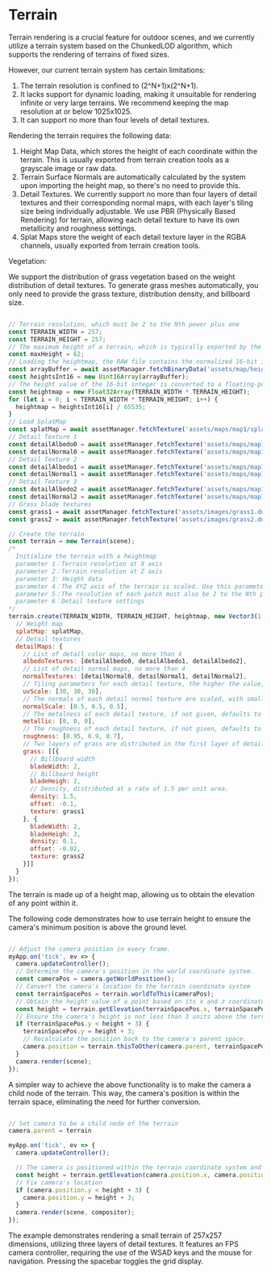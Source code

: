 # Terrain

Terrain rendering is a crucial feature for outdoor scenes, and we currently utilize a terrain system based on the ChunkedLOD algorithm, which supports the rendering of terrains of fixed sizes.

However, our current terrain system has certain limitations:

1. The terrain resolution is confined to (2^N+1)x(2^N+1).
2. It lacks support for dynamic loading, making it unsuitable for rendering infinite or very large terrains. We recommend keeping the map resolution at or below 1025x1025.
3. It can support no more than four levels of detail textures.

Rendering the terrain requires the following data:

1. Height Map Data, which stores the height of each coordinate within the terrain. This is usually exported from terrain creation tools as a grayscale image or raw data.
2. Terrain Surface Normals are automatically calculated by the system upon importing the height map, so there's no need to provide this.
3. Detail Textures. We currently support no more than four layers of detail textures and their corresponding normal maps, with each layer's tiling size being individually adjustable. We use PBR (Physically Based Rendering) for terrain, allowing each detail texture to have its own metallicity and roughness settings.
4. Splat Maps store the weight of each detail texture layer in the RGBA channels, usually exported from terrain creation tools.

Vegetation:

We support the distribution of grass vegetation based on the weight distribution of detail textures. To generate grass meshes automatically, you only need to provide the grass texture, distribution density, and billboard size.

```javascript

// Terrain resolution, which must be 2 to the Nth power plus one
const TERRAIN_WIDTH = 257;
const TERRAIN_HEIGHT = 257;
// The maximum height of a terrain, which is typically exported by the terrain authoring tool
const maxHeight = 62;
// Loading the heightmap, the RAW file contains the normalized 16-bit integer height values
const arrayBuffer = await assetManager.fetchBinaryData('assets/map/heightmap.raw');
const heightsInt16 = new Uint16Array(arrayBuffer);
// The height value of the 16-bit integer is converted to a floating-point value in the range of 0 to 1
const heightmap = new Float32Array(TERRAIN_WIDTH * TERRAIN_HEIGHT);
for (let i = 0; i < TERRAIN_WIDTH * TERRAIN_HEIGHT; i++) {
  heightmap = heightsInt16[i] / 65535;
}
// Load SplatMap
const splatMap = await assetManager.fetchTexture('assets/maps/map1/splatmap.tga', { linearColorSpace: true });
// Detail Texture 1
const detailAlbedo0 = await assetManager.fetchTexture('assets/maps/map1/detail1.jpg', { linearColorSpace: false });
const detailNormal0 = await assetManager.fetchTexture('assets/maps/map1/detail1_norm.jpg', { linearColorSpace: true });
// Detail Texture 2
const detailAlbedo1 = await assetManager.fetchTexture('assets/maps/map1/detail2.jpg', { linearColorSpace: false });
const detailNormal1 = await assetManager.fetchTexture('assets/maps/map1/detail2_norm.jpg', { linearColorSpace: true });
// Detail Texture 3
const detailAlbedo2 = await assetManager.fetchTexture('assets/maps/map1/detail3.jpg', { linearColorSpace: false });
const detailNormal2 = await assetManager.fetchTexture('assets/maps/map1/detail3_norm.jpg', { linearColorSpace: true });
// Grass blade textures
const grass1 = await assetManager.fetchTexture('assets/images/grass1.dds');
const grass2 = await assetManager.fetchTexture('assets/images/grass2.dds');

// Create the terrain
const terrain = new Terrain(scene);
/*
  Initialize the terrain with a heightmap
  parameter 1：Terrain resolution at X axis
  parameter 2：Terrain resolution at Z axis
  parameter 3: Height data
  parameter 4：The XYZ axis of the terrain is scaled. Use this parameter if you need to scale the terrain. If you use a node's scale transform, it will cause terrain normals and terrain LODs to be calculated incorrectly.
  parameter 5：The resolution of each patch must also be 2 to the Nth power plus one. The higher the value, the smaller the LOD effect, resulting in a higher number of vertices, but greatly reducing the DrawCall.
  parameter 6：Detail texture settings
*/
terrain.create(TERRAIN_WIDTH, TERRAIN_HEIGHT, heightmap, new Vector3(1, maxHeight, 1), 33, {
  // Weight map
  splatMap: splatMap,
  // Detail textures
  detailMaps: {
    // List of detail color maps, no more than 4
    albedoTextures: [detailAlbedo0, detailAlbedo1, detailAlbedo2],
    // List of detail normal maps, no more than 4
    normalTextures: [detailNormal0, detailNormal1, detailNormal2],
    // Tiling parameters for each detail texture, the higher the value, the denser it is
    uvScale: [30, 30, 30],
    // The normals of each detail normal texture are scaled, with smaller values and flatter normals
    normalScale: [0.5, 0.5, 0.5],
    // The metalness of each detail texture, if not given, defaults to 0
    metallic: [0, 0, 0],
    // The roughness of each detail texture, if not given, defaults to 1
    roughness: [0.95, 0.9, 0.7],
    // Two layers of grass are distributed in the first layer of details.
    grass: [[{
      // Billboard width
      bladeWidth: 2,
      // Billboard height
      bladeHeigh: 2,
      // Density, distributed at a rate of 1.5 per unit area.
      density: 1.5,
      offset: -0.1,
      texture: grass1
    }, {
      bladeWidth: 2,
      bladeHeigh: 3,
      density: 0.1,
      offset: -0.02,
      texture: grass2
    }]]
  }
});

```

The terrain is made up of a height map, allowing us to obtain the elevation of any point within it.

The following code demonstrates how to use terrain height to ensure the camera's minimum position is above the ground level.

```javascript

// Adjust the camera position in every frame.
myApp.on('tick', ev => {
  camera.updateController();
  // Determine the camera's position in the world coordinate system.
  const cameraPos = camera.getWorldPosition();
  // Convert the camera's location to the terrain coordinate system
  const terrainSpacePos = terrain.worldToThis(cameraPos);
  // Obtain the height value of a point based on its x and z coordinates
  const height = terrain.getElevation(terrainSpacePos.x, terrainSpacePos.z);
  // Ensure the camera's height is not less than 3 units above the terrain surface.
  if (terrainSpacePos.y < height + 3) {
    terrainSpacePos.y = height + 3;
    // Recalculate the position back to the camera's parent space.
    camera.position = terrain.thisToOther(camera.parent, terrainSpacePos);
  }
  camera.render(scene);
});

```

A simpler way to achieve the above functionality is to make the camera a child node of the terrain. This way, the camera's position is within the terrain space, eliminating the need for further conversion.

```javascript

// Set camera to be a child node of the terrain
camera.parent = terrain

myApp.on('tick', ev => {
  camera.updateController();

  // The camera is positioned within the terrain coordinate system and can be directly utilized.
  const height = terrain.getElevation(camera.position.x, camera.position.z);
  // Fix camera's location
  if (camera.position.y < height + 3) {
    camera.position.y = height + 3;
  }
  camera.render(scene, compositor);
});

```

The example demonstrates rendering a small terrain of 257x257 dimensions, utilizing three layers of detail textures. It features an FPS camera controller, requiring the use of the WSAD keys and the mouse for navigation. Pressing the spacebar toggles the grid display.

<div class="showcase" case="tut-31"></div>

